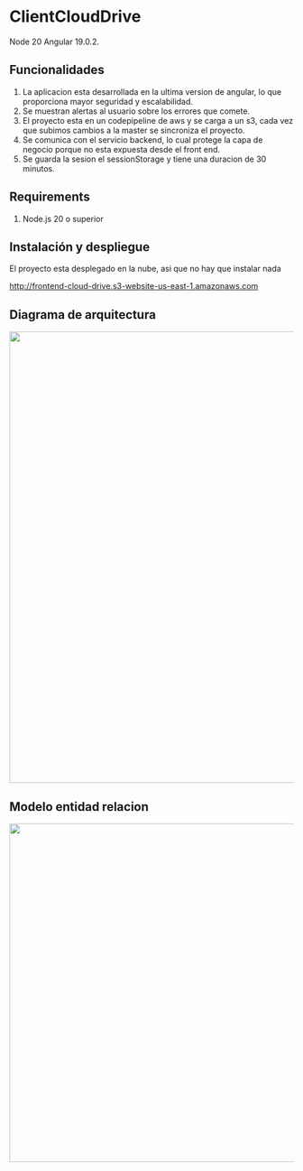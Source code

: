 # ClientCloudDrive

Node 20
Angular 19.0.2.

## Funcionalidades

1. La aplicacion esta desarrollada en la ultima version de angular, lo que proporciona mayor seguridad y escalabilidad.
2. Se muestran alertas al usuario sobre los errores que comete.
3. El proyecto esta en un codepipeline de aws y se carga a un s3, cada vez que subimos cambios a la master se sincroniza el proyecto.
4. Se comunica con el servicio backend, lo cual protege la capa de negocio porque no esta expuesta desde el front end.
5. Se guarda la sesion el sessionStorage y tiene una duracion de 30 minutos.

## Requirements

1. Node.js 20 o superior

## Instalación y despliegue

El proyecto esta desplegado en la nube, asi que no hay que instalar nada

http://frontend-cloud-drive.s3-website-us-east-1.amazonaws.com

## Diagrama de arquitectura

<img src="https://recursosimagenes.s3.us-east-1.amazonaws.com/recursos/diagrama+de+arquitectura.jpg" width="800">

## Modelo entidad relacion


<img src="https://recursosimagenes.s3.us-east-1.amazonaws.com/recursos/modelo+entidad+relacion.png" width="600">